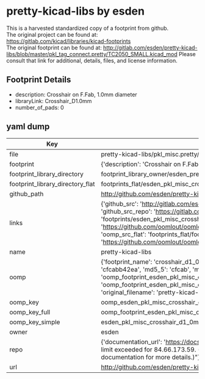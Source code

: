 # pretty-kicad-libs by esden  
This is a harvested standardized copy of a footprint from github.  
The original project can be found at:  
https://gitlab.com/kicad/libraries/kicad-footprints  
The original footprint can be found at:
http://gitlab.com/esden/pretty-kicad-libs/blob/master/pkl_tag_connect.pretty/TC2050_SMALL.kicad_mod
Please consult that link for additional, details, files, and license information.  
## Footprint Details
* description: Crosshair on F.Fab, 1.0mm diameter  
* libraryLink: Crosshair_D1.0mm  
* number_of_pads: 0  
## yaml dump  
| Key | Value |  
| --- | --- |  
| file | pretty-kicad-libs/pkl_misc.pretty/Crosshair_D1.0mm.kicad_mod |  
| footprint | {'description': 'Crosshair on F.Fab, 1.0mm diameter', 'libraryLink': 'Crosshair_D1.0mm', 'number_of_pads': 0} |  
| footprint_library_directory | footprint_library_owner/esden_pretty-kicad-libs |  
| footprint_library_directory_flat | footprints_flat/esden_pkl_misc_crosshair_d1_0mm/working |  
| github_path | http://github.com/esden/pretty-kicad-libs/blob/master/pkl_misc.pretty/Crosshair_D1.0mm.kicad_mod |  
| links | {'github_src': 'http://gitlab.com/esden/pretty-kicad-libs/blob/master/pkl_tag_connect.pretty/TC2050_SMALL.kicad_mod', 'github_src_repo': 'https://gitlab.com/kicad/libraries/kicad-footprints', 'oomp_bot': 'footprints/esden_pkl_misc_crosshair_d1_0mm/working', 'oomp_bot_github': 'https://github.com/oomlout/oomlout_oomp_footprint_bot/tree/main/footprints/esden_pkl_misc_crosshair_d1_0mm/working', 'oomp_src_flat': 'footprints_flat/footprints_flat/esden_pkl_misc_crosshair_d1_0mm/working', 'oomp_src_flat_github': 'https://github.com/oomlout/oomlout_oomp_footprint_src/tree/main/footprints_flat/esden_pkl_misc_crosshair_d1_0mm/working'} |  
| name | pretty-kicad-libs |  
| oomp | {'footprint_name': 'crosshair_d1_0mm', 'library_name': 'pkl_misc', 'md5': 'cfcabb42ea8db026729408f334d3d5d7', 'md5_10': 'cfcabb42ea', 'md5_5': 'cfcab', 'md5_6': 'cfcabb', 'oomp_key': 'oomp_esden_pkl_misc_crosshair_d1_0mm', 'oomp_key_extra': 'oomp_footprint_esden_pkl_misc_crosshair_d1_0mm', 'oomp_key_full': 'oomp_footprint_esden_pkl_misc_crosshair_d1_0mm_cfcabb', 'oomp_key_simple': 'esden_pkl_misc_crosshair_d1_0mm', 'original_filename': 'pretty-kicad-libs/pkl_misc.pretty/Crosshair_D1.0mm.kicad_mod', 'owner_name': 'esden'} |  
| oomp_key | oomp_esden_pkl_misc_crosshair_d1_0mm |  
| oomp_key_full | oomp_footprint_esden_pkl_misc_crosshair_d1_0mm |  
| oomp_key_simple | esden_pkl_misc_crosshair_d1_0mm |  
| owner | esden |  
| repo | {'documentation_url': 'https://docs.github.com/rest/overview/resources-in-the-rest-api#rate-limiting', 'message': "API rate limit exceeded for 84.66.173.59. (But here's the good news: Authenticated requests get a higher rate limit. Check out the documentation for more details.)"} |  
| url | http://github.com/esden/pretty-kicad-libs |  

